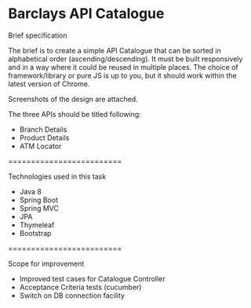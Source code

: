 Barclays API Catalogue
=======================
Brief specification

The brief is to create a simple API Catalogue that can be sorted in alphabetical order (ascending/descending).  It must be built responsively and in a way where it could be reused in multiple places.  The choice of framework/library or pure JS is up to you, but it should work within the latest version of Chrome.

Screenshots of the design are attached.

The three APIs should be titled following:
* Branch Details
* Product Details
* ATM Locator

=========================

Technologies used in this task
* Java 8
* Spring Boot
* Spring MVC
* JPA
* Thymeleaf
* Bootstrap

=========================

Scope for improvement
* Improved test cases for Catalogue Controller
* Acceptance Criteria tests (cucumber)
* Switch on DB connection facility
